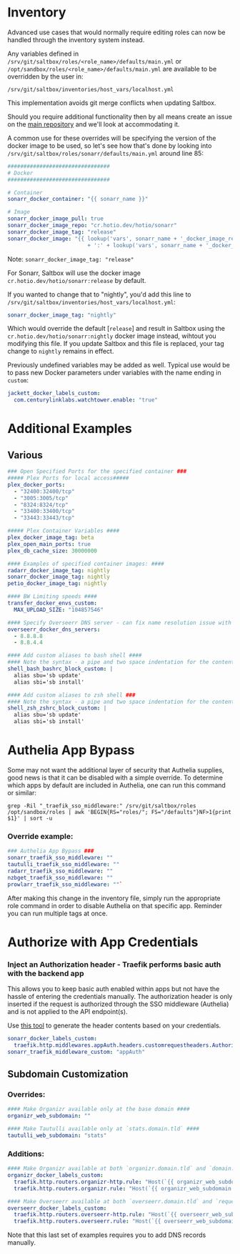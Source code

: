 # Inventory

Advanced use cases that would normally require editing roles can now be handled through the inventory system instead. 

Any variables defined in `/srv/git/saltbox/roles/<role_name>/defaults/main.yml` or `/opt/sandbox/roles/<role_name>/defaults/main.yml` are available to be overridden by the user in: 

`/srv/git/saltbox/inventories/host_vars/localhost.yml`

This implementation avoids git merge conflicts when updating Saltbox.

Should you require additional functionality then by all means create an issue on the [main repository](https://github.com/saltyorg/Saltbox/) and we'll look at accommodating it.

A common use for these overrides will be specifying the version of the docker image to be used, so let's see how that's done by looking into `/srv/git/saltbox/roles/sonarr/defaults/main.yml` around line 85:

``` yaml
################################
# Docker
################################

# Container
sonarr_docker_container: "{{ sonarr_name }}"

# Image
sonarr_docker_image_pull: true
sonarr_docker_image_repo: "cr.hotio.dev/hotio/sonarr"
sonarr_docker_image_tag: "release"
sonarr_docker_image: "{{ lookup('vars', sonarr_name + '_docker_image_repo', default=sonarr_docker_image_repo)
                         + ':' + lookup('vars', sonarr_name + '_docker_image_tag', default=sonarr_docker_image_tag) }}"
```

Note: `sonarr_docker_image_tag: "release"`

For Sonarr, Saltbox will use the docker image `cr.hotio.dev/hotio/sonarr:release` by default.

If you wanted to change that to "nightly", you'd add this line to `/srv/git/saltbox/inventories/host_vars/localhost.yml`:

``` yaml
sonarr_docker_image_tag: "nightly"
```

Which would override the default [`release`] and result in Saltbox using the `cr.hotio.dev/hotio/sonarr:nightly` docker image instead, wihtout you modifying this file.  If you update Saltbox and this file is replaced, your tag change to `nightly` remains in effect.

Previously undefined variables may be added as well. Typical use would be to pass new Docker parameters under variables with the name ending in `custom`:

```yaml
jackett_docker_labels_custom:
  com.centurylinklabs.watchtower.enable: "true"
```

# Additional Examples
## Various
```yaml
### Open Specified Ports for the specified container ###
##### Plex Ports for local access#####
plex_docker_ports:
  - "32400:32400/tcp"
  - "3005:3005/tcp"
  - "8324:8324/tcp"
  - "33400:33400/tcp"
  - "33443:33443/tcp"

##### Plex Container Variables ####
plex_docker_image_tag: beta
plex_open_main_ports: true
plex_db_cache_size: 30000000

#### Examples of specified container images: ####
radarr_docker_image_tag: nightly
sonarr_docker_image_tag: nightly
petio_docker_image_tag: nightly

#### BW Limiting speeds ####
transfer_docker_envs_custom:
  MAX_UPLOAD_SIZE: "104857546"

#### Specify Overseerr DNS server - can fix name resolution issue with TMDb ####
overseerr_docker_dns_servers:
  - 8.8.8.8
  - 8.8.4.4

#### Add custom aliases to bash shell ####
#### Note the syntax - a pipe and two space indentation for the contents ####
shell_bash_bashrc_block_custom: |
  alias sbu='sb update'
  alias sbi='sb install'

#### Add custom aliases to zsh shell ###
#### Note the syntax - a pipe and two space indentation for the contents ####
shell_zsh_zshrc_block_custom: |
  alias sbu='sb update'
  alias sbi='sb install'

```
# Authelia App Bypass
Some may not want the additional layer of security that Authelia supplies, good news is that it can be disabled with a simple override. To determine which apps by default are included in Authelia, one can run this command or similar:

`grep -Ril "_traefik_sso_middleware:" /srv/git/saltbox/roles /opt/sandbox/roles | awk 'BEGIN{RS="roles/"; FS="/defaults"}NF>1{print $1}' | sort -u`

### Override example:
```yaml
### Authelia App Bypass ###
sonarr_traefik_sso_middleware: ""
tautulli_traefik_sso_middleware: ""
radarr_traefik_sso_middleware: ""
nzbget_traefik_sso_middleware: ""
prowlarr_traefik_sso_middleware: ""`
```
After making this change in the inventory file, simply run the appropriate role command in order to disable Authelia on that specific app. Reminder you can run multiple tags at once.

# Authorize with App Credentials
### Inject an Authorization header - Traefik performs basic auth with the backend app
This allows you to keep basic auth enabled within apps but not have the hassle of entering the credentials manually. The authorization header is only inserted if the request is authorized through the SSO middleware (Authelia) and is not applied to the API endpoint(s).

Use [this tool](https://www.blitter.se/utils/basic-authentication-header-generator/) to generate the header contents based on your credentials.
```yaml
sonarr_docker_labels_custom:
  traefik.http.middlewares.appAuth.headers.customrequestheaders.Authorization: "Basic <base64 header>"
sonarr_traefik_middleware_custom: "appAuth"
```

## Subdomain Customization
### Overrides:
```yaml
#### Make Organizr available only at the base domain ####
organizr_web_subdomain: ""

#### Make Tautulli available only at `stats.domain.tld` ####
tautulli_web_subdomain: "stats"
```
### Additions:
```yaml
#### Make Organizr available at both `organizr.domain.tld` and `domain.tld` ####
organizr_docker_labels_custom:
  traefik.http.routers.organizr-http.rule: "Host(`{{ organizr_web_subdomain + '.' + organizr_web_domain }}`) || Host(`{{ organizr_web_domain }}`)"
  traefik.http.routers.organizr.rule: "Host(`{{ organizr_web_subdomain + '.' + organizr_web_domain }}`) || Host(`{{ organizr_web_domain }}`)"

#### Make Overseerr available at both `overseerr.domain.tld` and `requests.domain.tld` ####
overseerr_docker_labels_custom:
  traefik.http.routers.overseerr-http.rule: "Host(`{{ overseerr_web_subdomain + '.' + overseerr_web_domain }}`) || Host(`{{ 'requests.' + overseerr_web_domain }}`)"
  traefik.http.routers.overseerr.rule: "Host(`{{ overseerr_web_subdomain + '.' + overseerr_web_domain }}`) || Host(`{{ 'requests.' + overseerr_web_domain }}`)"
```
Note that this last set of examples requires you to add DNS records manually.
